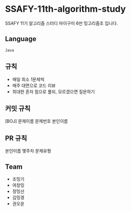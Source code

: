 # SSAFY-11th-algorithm-study
SSAFY 11기 알고리즘 스터디 마이구미 6반 밍고리즘조 입니다.

## Language

 `Java`

## 규칙

- 매일 최소 1문제씩
- 매주 대면으로 코드 리뷰
- 최대한 혼자 힘으로 풀되, 모르겠으면 질문하기

## 커밋 규칙

[BOJ] 문제이름 문제번호 본인이름

## PR 규칙

본인이름 몇주차 문제유형

## Team 

- 조밍기
- 여창밍
- 정밍선
- 김밍경
- 권오윤


